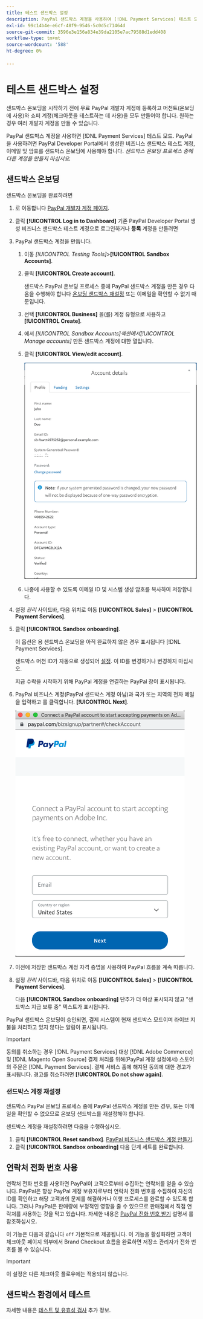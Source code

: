 ```yaml
---
title: 테스트 샌드박스 설정
description: PayPal 샌드박스 계정을 사용하여 [!DNL Payment Services] 테스트 모드.
exl-id: 99c14b4e-e6cf-48f9-9546-5c0d5c71464d
source-git-commit: 3596e3e156a834e39da2105e7ac79588d1edd408
workflow-type: tm+mt
source-wordcount: '588'
ht-degree: 0%

---
```


# 테스트 샌드박스 설정

샌드박스 온보딩을 시작하기 전에 무료 PayPal 개발자 계정에 등록하고 머천트(온보딩에 사용)와 쇼퍼 계정(체크아웃을 테스트하는 데 사용)을 모두 만들어야 합니다. 원하는 경우 여러 개발자 계정을 만들 수 있습니다.

PayPal 샌드박스 계정을 사용하면 [!DNL Payment Services] 테스트 모드. PayPal을 사용하려면 PayPal Developer Portal에서 생성한 비즈니스 샌드박스 테스트 계정, 이메일 및 암호를 샌드박스 온보딩에 사용해야 합니다. *샌드박스 온보딩 프로세스 중에 다른 계정을 만들지 마십시오.*

## 샌드박스 온보딩

샌드박스 온보딩을 완료하려면

1. 로 이동합니다 [PayPal 개발자 계정 페이지](https://developer.paypal.com/developer/accounts/).
1. 클릭 **[!UICONTROL Log in to Dashboard]** 기존 PayPal Developer Portal 생성 비즈니스 샌드박스 테스트 계정으로 로그인하거나 **등록** 계정을 만들려면
1. PayPal 샌드박스 계정을 만듭니다.
   1. 이동 _[!UICONTROL Testing Tools]_>**[!UICONTROL Sandbox Accounts]**.
   1. 클릭 **[!UICONTROL Create account]**.

      샌드박스 PayPal 온보딩 프로세스 중에 PayPal 샌드박스 계정을 만든 경우 다음을 수행해야 합니다 [온보딩 샌드박스 재설정](#reset-your-sandbox-account) 또는 이메일을 확인할 수 없기 때문입니다.

   1. 선택 **[!UICONTROL Business]** 을(를) 계정 유형으로 사용하고 **[!UICONTROL Create]**.
   1. 에서 _[!UICONTROL Sandbox Accounts]_섹션에서_[!UICONTROL Manage accounts]_ 만든 샌드박스 계정에 대한 열입니다.
   1. 클릭 **[!UICONTROL View/edit account]**.

      ![PayPal - 샌드박스 계정 보기/편집](assets/onboarding-viewedit-sandbox.png)

   1. 나중에 사용할 수 있도록 이메일 ID 및 시스템 생성 암호를 복사하여 저장합니다.

1. 설정 _관리_ 사이드바, 다음 위치로 이동 **[!UICONTROL Sales]** > **[!UICONTROL Payment Services]**.
1. 클릭 **[!UICONTROL Sandbox onboarding]**.

   이 옵션은 용 샌드박스 온보딩을 아직 완료하지 않은 경우 표시됩니다 [!DNL Payment Services].

   샌드박스 머천 ID가 자동으로 생성되어 [설정](settings.md). 이 ID를 변경하거나 변경하지 마십시오.

   지급 수락을 시작하기 위해 PayPal 계정을 연결하는 PayPal 창이 표시됩니다.

1. PayPal 비즈니스 계정(PayPal 샌드박스 계정 아님)과 국가 또는 지역의 전자 메일을 입력하고 를 클릭합니다. **[!UICONTROL Next]**.

   ![PayPal - 지급 PayPal 계정 연결](assets/paypal-connectacct.png)

1. 이전에 저장한 샌드박스 계정 자격 증명을 사용하여 PayPal 흐름을 계속 따릅니다.
1. 설정 _관리_ 사이드바, 다음 위치로 이동 **[!UICONTROL Sales]** > **[!UICONTROL Payment Services]**.

   다음 **[!UICONTROL Sandbox onboarding]** 단추가 더 이상 표시되지 않고 &quot;샌드박스 지급 보류 중&quot; 텍스트가 표시됩니다.

PayPal 샌드박스 온보딩이 승인되면, 결제 시스템이 현재 샌드박스 모드이며 라이브 지불을 처리하고 있지 않다는 알림이 표시됩니다.

>[!IMPORTANT]
>
>동의를 취소하는 경우 [!DNL Payment Services] 대상 [!DNL Adobe Commerce] 및 [!DNL Magento Open Source] 결제 처리를 위해(PayPal 계정 설정에서) 스토어의 주문은 [!DNL Payment Services]. 결제 서비스 홈에 해지된 동의에 대한 경고가 표시됩니다. 경고를 취소하려면 **[!UICONTROL Do not show again]**.

### 샌드박스 계정 재설정

샌드박스 PayPal 온보딩 프로세스 중에 PayPal 샌드박스 계정을 만든 경우, 또는 이메일을 확인할 수 없으므로 온보딩 샌드박스를 재설정해야 합니다.

샌드박스 계정을 재설정하려면 다음을 수행하십시오.

1. 클릭 **[!UICONTROL Reset sandbox]**. [PayPal 비즈니스 샌드박스 계정 만들기](https://developer.paypal.com/docs/api-basics/sandbox/accounts/#create-a-business-sandbox-account).
1. 클릭 **[!UICONTROL Sandbox onboarding]** 다음 단계 세트를 완료합니다.

## 연락처 전화 번호 사용

연락처 전화 번호를 사용하면 PayPal이 고객으로부터 수집하는 연락처를 얻을 수 있습니다. PayPal은 항상 PayPal 계정 보유자로부터 연락처 전화 번호를 수집하여 자신의 ID를 확인하고 해당 고객과의 문제를 해결하거나 이행 프로세스를 완료할 수 있도록 합니다. 그러나 PayPal은 판매량에 부정적인 영향을 줄 수 있으므로 판매점에서 직접 연락처를 사용하는 것을 막고 있습니다. 자세한 내용은 [PayPal 전화 번호 받기](https://developer.paypal.com/docs/admin/checkout-settings/#get-contact-telephone-numbers) 설명서 를 참조하십시오.

이 기능은 다음과 같습니다 `off` 기본적으로 제공됩니다. 이 기능을 활성화하면 고객이 체크아웃 페이지 외부에서 Brand Checkout 흐름을 완료하면 저장소 관리자가 전화 번호를 볼 수 있습니다.

>[!IMPORTANT]
>
>이 설정은 다른 체크아웃 플로우에는 적용되지 않습니다.

## 샌드박스 환경에서 테스트

자세한 내용은 [테스트 및 유효성 검사](test-validate.md) 추가 정보.
